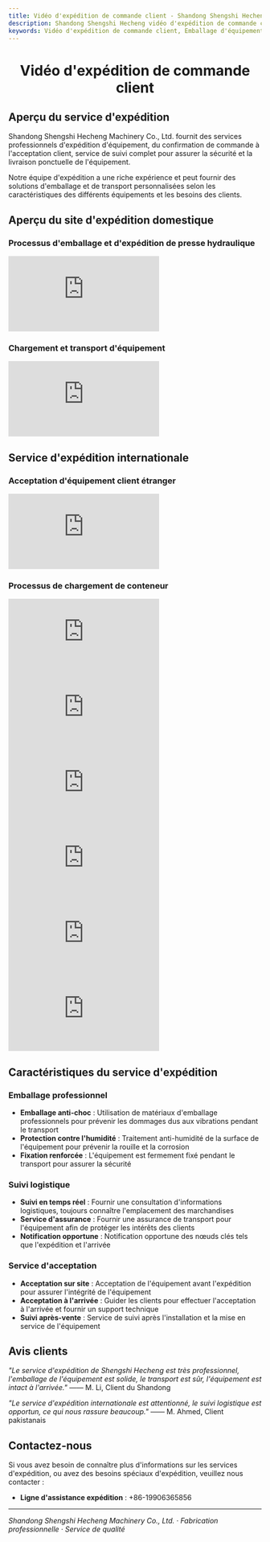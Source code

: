 ```yaml
---
title: Vidéo d'expédition de commande client - Shandong Shengshi Hecheng Machinery Co., Ltd.
description: Shandong Shengshi Hecheng vidéo d'expédition de commande client, y compris l'emballage d'équipement, le chargement et le transport, l'acceptation client et autres processus, vous permettant de comprendre nos services d'expédition professionnels.
keywords: Vidéo d'expédition de commande client, Emballage d'équipement expédition, Expédition presse hydraulique, Site d'expédition, Acceptation client, Vidéo d'expédition Shandong Shengshi Hecheng, Transport d'équipement, Service d'expédition
---
```


#  <center> Vidéo d'expédition de commande client</center>

## Aperçu du service d'expédition

Shandong Shengshi Hecheng Machinery Co., Ltd. fournit des services professionnels d'expédition d'équipement, du confirmation de commande à l'acceptation client, service de suivi complet pour assurer la sécurité et la livraison ponctuelle de l'équipement.

Notre équipe d'expédition a une riche expérience et peut fournir des solutions d'emballage et de transport personnalisées selon les caractéristiques des différents équipements et les besoins des clients.

## Aperçu du site d'expédition domestique

### Processus d'emballage et d'expédition de presse hydraulique
 <div class="video-container">
  <iframe src="https://www.youtube.com/embed/rrY56IsqT24" frameborder="0" allow="accelerometer; autoplay; clipboard-write; encrypted-media; gyroscope; picture-in-picture" allowfullscreen></iframe>
</div>

### Chargement et transport d'équipement
 <div class="video-container">
  <iframe src="https://www.youtube.com/embed/example1" frameborder="0" allow="accelerometer; autoplay; clipboard-write; encrypted-media; gyroscope; picture-in-picture" allowfullscreen></iframe>
</div>

## Service d'expédition internationale

### Acceptation d'équipement client étranger
 <div class="video-container">
  <iframe src="https://www.youtube.com/embed/example2" frameborder="0" allow="accelerometer; autoplay; clipboard-write; encrypted-media; gyroscope; picture-in-picture" allowfullscreen></iframe>
</div>

### Processus de chargement de conteneur
 <div class="video-container">
  <iframe src="https://www.youtube.com/embed/example3" frameborder="0" allow="accelerometer; autoplay; clipboard-write; encrypted-media; gyroscope; picture-in-picture" allowfullscreen></iframe>
</div>
<div class="video-container">
  <iframe src="https://www.youtube.com/embed/mjzmVves1SU" frameborder="0" allow="accelerometer; autoplay; clipboard-write; encrypted-media; gyroscope; picture-in-picture" allowfullscreen></iframe>
</div>
<div class="video-container">
  <iframe src="https://www.youtube.com/embed/--mJg9RNZwA" frameborder="0" allow="accelerometer; autoplay; clipboard-write; encrypted-media; gyroscope; picture-in-picture" allowfullscreen></iframe>
</div>
<div class="video-container">
  <iframe src="https://www.youtube.com/embed/jjbll8mzB70" frameborder="0" allow="accelerometer; autoplay; clipboard-write; encrypted-media; gyroscope; picture-in-picture" allowfullscreen></iframe>
</div>
<div class="video-container">
  <iframe src="https://www.youtube.com/embed/qbhvJQ6amLE" frameborder="0" allow="accelerometer; autoplay; clipboard-write; encrypted-media; gyroscope; picture-in-picture" allowfullscreen></iframe>
</div>
<div class="video-container">
  <iframe src="https://www.youtube.com/embed/U077XRSuR-U" frameborder="0" allow="accelerometer; autoplay; clipboard-write; encrypted-media; gyroscope; picture-in-picture" allowfullscreen></iframe>
</div>

## Caractéristiques du service d'expédition

### Emballage professionnel
- **Emballage anti-choc** : Utilisation de matériaux d'emballage professionnels pour prévenir les dommages dus aux vibrations pendant le transport
- **Protection contre l'humidité** : Traitement anti-humidité de la surface de l'équipement pour prévenir la rouille et la corrosion
- **Fixation renforcée** : L'équipement est fermement fixé pendant le transport pour assurer la sécurité

### Suivi logistique
- **Suivi en temps réel** : Fournir une consultation d'informations logistiques, toujours connaître l'emplacement des marchandises
- **Service d'assurance** : Fournir une assurance de transport pour l'équipement afin de protéger les intérêts des clients
- **Notification opportune** : Notification opportune des nœuds clés tels que l'expédition et l'arrivée

### Service d'acceptation
- **Acceptation sur site** : Acceptation de l'équipement avant l'expédition pour assurer l'intégrité de l'équipement
- **Acceptation à l'arrivée** : Guider les clients pour effectuer l'acceptation à l'arrivée et fournir un support technique
- **Suivi après-vente** : Service de suivi après l'installation et la mise en service de l'équipement

## Avis clients

*"Le service d'expédition de Shengshi Hecheng est très professionnel, l'emballage de l'équipement est solide, le transport est sûr, l'équipement est intact à l'arrivée."*
—— M. Li, Client du Shandong

*"Le service d'expédition internationale est attentionné, le suivi logistique est opportun, ce qui nous rassure beaucoup."*
—— M. Ahmed, Client pakistanais

## Contactez-nous

Si vous avez besoin de connaître plus d'informations sur les services d'expédition, ou avez des besoins spéciaux d'expédition, veuillez nous contacter :

- **Ligne d'assistance expédition** : +86-19906365856


---

*Shandong Shengshi Hecheng Machinery Co., Ltd. · Fabrication professionnelle · Service de qualité*